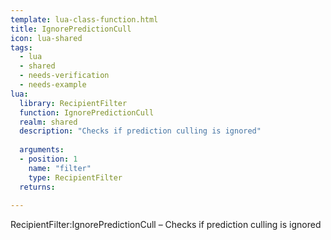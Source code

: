 ```yaml
---
template: lua-class-function.html
title: IgnorePredictionCull
icon: lua-shared
tags:
  - lua
  - shared
  - needs-verification
  - needs-example
lua:
  library: RecipientFilter
  function: IgnorePredictionCull
  realm: shared
  description: "Checks if prediction culling is ignored"
  
  arguments:
  - position: 1
    name: "filter"
    type: RecipientFilter
  returns:
    
---
```


<div class="lua__search__keywords">
RecipientFilter:IgnorePredictionCull &#x2013; Checks if prediction culling is ignored
</div>
